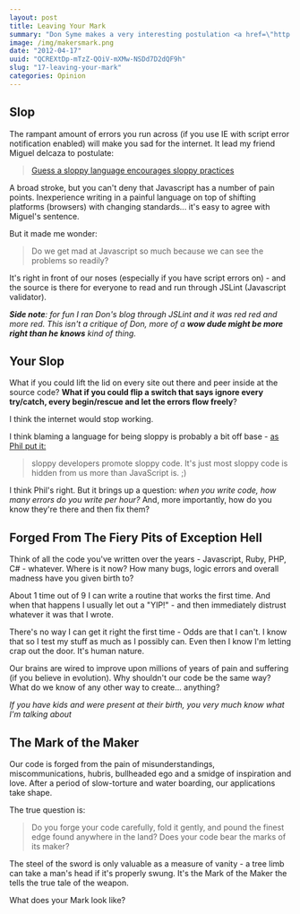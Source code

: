 ```yaml
---
layout: post
title: Leaving Your Mark
summary: "Don Syme makes a very interesting postulation <a href=\"http://blogs.msdn.com/b/dsyme/archive/2012/04/12/is-javascript-code-always-so-full-of-bugs.aspx\" target = \"_blank\">over on his blog</a>: \"Is Javascript code always so full of bugs?\" His post goes on to show what happens when you turn on script errors in IE - which is striking. But is it really that easy?"
image: /img/makersmark.png
date: "2012-04-17"
uuid: "QCREXtDp-mTzZ-QOiV-mXMw-NSDd7D2dQF9h"
slug: "17-leaving-your-mark"
categories: Opinion
---
```


## Slop
The rampant amount of errors you run across (if you use IE with script error notification enabled) will make you sad for the internet. It lead my friend Miguel deIcaza to postulate:

>[Guess a sloppy language encourages sloppy practices](https://twitter.com/migueldeicaza/status/192364208007036928)

A broad stroke, but you can't deny that Javascript has a number of pain points. Inexperience writing in a painful language on top of shifting platforms (browsers) with changing standards... it's easy to agree with Miguel's sentence.

But it made me wonder: 

> Do we get mad at Javascript so much because we can see the problems so readily? 

It's right in front of our noses (especially if you have script errors on) - and the source is there for everyone to read and run through JSLint (Javascript validator).

_**Side note**: for fun I ran Don's blog through JSLint and it was red red and more red. This isn't a critique of Don, more of a **wow dude might be more right than he knows** kind of thing._

## Your Slop
What if you could lift the lid on every site out there and peer inside at the source code? **What if you could flip a switch that says ignore every try/catch, every begin/rescue and let the errors flow freely**?

I think the internet would stop working.

I think blaming a language for being sloppy is probably a bit off base - [as Phil put it:](https://twitter.com/haacked/status/192364637461811201)

> sloppy developers promote sloppy code. It's just most sloppy code is hidden from us more than JavaScript is. ;)

I think Phil's right. But it brings up a question: *when you write code, how many errors do you write per hour?* And, more importantly, how do you know they're there and then fix them?

## Forged From The Fiery Pits of Exception Hell
Think of all the code you've written over the years - Javascript, Ruby, PHP, C# - whatever. Where is it now? How many bugs, logic errors and overall madness have you given birth to?

About 1 time out of 9 I can write a routine that works the first time. And when that happens I usually let out a "YIP!" - and then immediately distrust whatever it was that I wrote.

There's no way I can get it right the first time - Odds are that I can't. I know that so I test my stuff as much as I possibly can. Even then I know I'm letting crap out the door. It's human nature.

Our brains are wired to improve upon millions of years of pain and suffering (if you believe in evolution). Why shouldn't our code be the same way? What do we know of any other way to create... anything?

_If you have kids and were present at their birth, you very much know what I'm talking about_


## The Mark of the Maker
Our code is forged from the pain of misunderstandings, miscommunications, hubris, bullheaded ego and a smidge of inspiration and love. After a period of slow-torture and water boarding, our applications take shape.

The true question is:

> Do you forge your code carefully, fold it gently, and pound the finest edge found anywhere in the land? Does your code bear the marks of its maker?

The steel of the sword is only valuable as a measure of vanity - a tree limb can take a man's head if it's properly swung. It's the Mark of the Maker the tells the true tale of the weapon.

What does your Mark look like?







